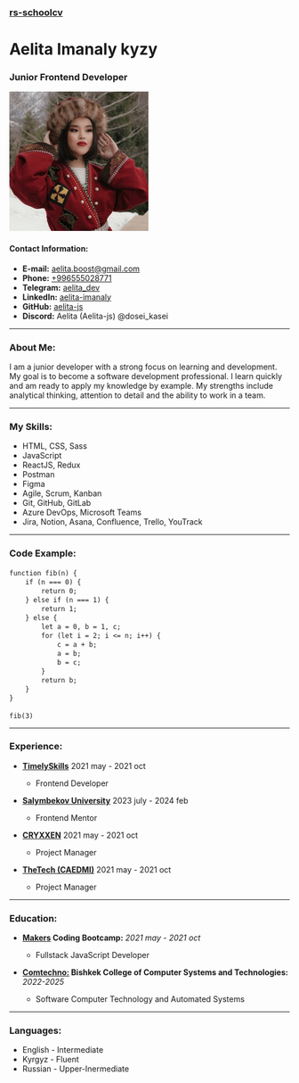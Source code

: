 ### [rs-schoolcv](https://github.com/yourprofile/projects)

# Aelita Imanaly kyzy
### Junior Frontend Developer

![my_profile_photo](/profile_photo.jpeg)

#### Contact Information:
* __E-mail:__ aelita.boost@gmail.com
* __Phone:__ [+996555028771](tel:996555028771)
* __Telegram:__ [aelita_dev](https://t.me/aelita_dev)
* __LinkedIn:__ [aelita-imanaly](https://linkedin.com/in/aelita-imanaly)
* __GitHub:__ [aelita-js](https://github.com/Aelita-js)
* __Discord:__ Aelita (Aelita-js) @dosei_kasei

---

### About Me:
I am a junior developer with a strong focus on learning and development. 
My goal is to become a software development professional. 
I learn quickly and am ready to apply my knowledge by example. 
My strengths include analytical thinking, attention to detail and the ability to work in a team.

---

### My Skills:
* HTML, CSS, Sass
* JavaScript
* ReactJS, Redux
* Postman
* Figma
* Agile, Scrum, Kanban
* Git, GitHub, GitLab
* Azure DevOps, Microsoft Teams
* Jira, Notion, Asana, Confluence, Trello, YouTrack

---

### Code Example:
```
function fib(n) {
    if (n === 0) {
        return 0;
    } else if (n === 1) {
        return 1;
    } else {
        let a = 0, b = 1, c;
        for (let i = 2; i <= n; i++) {
            c = a + b;
            a = b;
            b = c;
        }
        return b;
    }
}

fib(3)
```

---

### Experience:
* __[TimelySkills](https://timelyskills.com/)__ 2021 may - 2021 oct
  - Frontend Developer
    
* __[Salymbekov University](https://salymbekov.com/en/)__ 2023 july - 2024 feb
  - Frontend Mentor

* __[CRYXXEN](https://www.instagram.com/cryxxen_/)__ 2021 may - 2021 oct
  - Project Manager
 
* __[TheTech (CAEDMI)](https://thetechkg.com/)__ 2021 may - 2021 oct
  - Project Manager

---

### Education:
* __[Makers](https://makers.kg/) Coding Bootcamp:__ _2021 may - 2021 oct_
  - Fullstack JavaScript Developer
 
* __[Comtechno:](https://comtehno.kg/) Bishkek College of Computer Systems and Technologies:__ _2022-2025_
  - Software Computer Technology and Automated Systems
 
---

### Languages:
* English - Intermediate
* Kyrgyz - Fluent
* Russian - Upper-Inermediate
